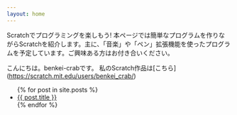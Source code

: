 ```yaml
---
layout: home
---
```


Scratchでプログラミングを楽しもう!
本ページでは簡単なプログラムを作りながらScratchを紹介します。主に、「音楽」や「ペン」拡張機能を使ったプログラムを予定しています。ご興味ある方はお付き合いください。



こんにちは。benkei-crabです。
私のScratch作品は[こちら]
(https://scratch.mit.edu/users/benkei_crab/)


<ul>
  {% for post in site.posts %}
    <li>
      <a href="{{ post.url }}">{{ post.title }}</a>
    </li>
  {% endfor %}
</ul>

